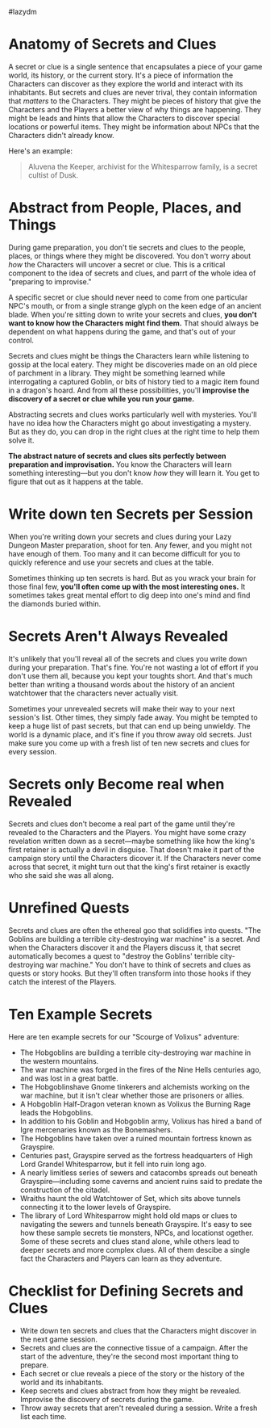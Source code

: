 #lazydm
# Anatomy of Secrets and Clues
A secret or clue is a single sentence that encapsulates a piece of your game world, its history, or the current story. It's a piece of information the Characters can discover as they explore the world and interact with its inhabitants. But secrets and clues are never trival, they contain information that *matters* to the Characters. They might be pieces of history that give the Characters and the Players a better view of why things are happening. They might be leads and hints that allow the Characters to discover special locations or powerful items. They might be information about NPCs that the Characters didn't already know.

Here's an example:

> Aluvena the Keeper, archivist for the Whitesparrow family, is a secret cultist of Dusk.

# Abstract from People, Places, and Things
During game preparation, you don't tie secrets and clues to the people, places, or things where they might be discovered. You don't worry about *how* the Characters will uncover a secret or clue. This is a critical component to the idea of secrets and clues, and parrt of the whole idea of "preparing to improvise."

A specific secret or clue should never need to come from one particular NPC's mouth, or from a single strange glyph on the keen edge of an ancient blade. When you're sitting down to write your secrets and clues, **you don't want to know how the Characters might find them.** That should always be dependent on what happens during the game, and that's out of your control.

Secrets and clues might be things the Characters learn while listening to gossip at the local eatery. They might be discoveries made on an old piece of parchment in a library. They might be something learned while interrogating a captured Goblin, or bits of history tied to a magic item found in a dragon's hoard. And from all these possibilities, you'll **improvise the discovery of a secret or clue while you run your game.**

Abstracting secrets and clues works particularly well with mysteries. You'll have no idea how the Characters might go about investigating a mystery. But as they do, you can drop in the right clues at the right time to help them solve it.

**The abstract nature of secrets and clues sits perfectly between preparation and improvisation.** You know the Characters will learn something interesting—but you don't know *how* they will learn it. You get to figure that out as it happens at the table.

# Write down ten Secrets per Session
When you're writing down your secrets and clues during your Lazy Dungeon Master preparation, shoot for ten. Any fewer, and you might not have enough of them. Too many and it can become difficult for you to quickly reference and use your secrets and clues at the table. 

Sometimes thinking up ten secrets is hard. But as you wrack your brain for those final few, **you'll often come up with the most interesting ones.** It sometimes takes great mental effort to dig deep into one's mind and find the diamonds buried within.

# Secrets Aren't Always Revealed
It's unlikely that you'll reveal all of the secrets and clues you write down during your preparation. That's fine. You're not wasting a lot of effort if you don't use them all, because you kept your toughts short. And that's much better than writing a thousand words about the history of an ancient watchtower that the characters never actually visit.

Sometimes your unrevealed secrets will make their way to your next session's list. Other times, they simply fade away. You might be tempted to keep a huge list of past secrets, but that can end up being unwieldy. The world is a dynamic place, and it's fine if you throw away old secrets. Just make sure you come up with a fresh list of ten new secrets and clues for every session.

# Secrets only Become real when Revealed
Secrets and clues don't become a real part of the game until they're revealed to the Characters and the Players. You might have some crazy revelation written down as a secret—maybe something like how the king's first retainer is actually a devil in disguise. That doesn't make it part of the campaign story until the Characters dicover it. If the Characters never come across that secret, it might turn out that the king's first retainer is exactly who she said she was all along.

# Unrefined Quests
Secrets and clues are often the ethereal goo that solidifies into quests. "The Goblins are building a terrible city-destroying war machine" is a secret. And when the Characters discover it and the Players discuss it, that secret automatically becomes a quest to "destroy the Goblins' terrible city-destroying war machine." You don't have to think of secrets and clues as quests or story hooks. But they'll often transform into those hooks if they catch the interest of the Players.

# Ten Example Secrets
Here are ten example secrets for our "Scourge of Volixus" adventure:
- The Hobgoblins are building a terrible city-destroying war machine in the western mountains.
- The war machine was forged in the fires of the Nine Hells centuries ago, and was lost in a great battle.
- The Hobgoblinshave Gnome tinkerers and alchemists working on the war machine, but it isn't clear whether those are prisoners or allies.
- A Hobgoblin Half-Dragon veteran known as Volixus the Burning Rage leads the Hobgoblins.
- In addition to his Goblin and Hobgoblin army, Volixus has hired a band of Igre mercenaries known as the Bonemashers.
- The Hobgoblins have taken over a ruined mountain fortress known as Grayspire.
- Centuries past, Grayspire served as the fortress headquarters of High Lord Grandel Whitesparrow, but it fell into ruin long ago.
- A nearly limitless series of sewers and catacombs spreads out beneath Grayspire—including some caverns and ancient ruins said to predate the construction of the citadel.
- Wraiths haunt the old Watchtower of Set, which sits above tunnels connecting it to the lower levels of Grayspire.
- The library of Lord Whitesparrow might hold old maps or clues to navigating the sewers and tunnels beneath Grayspire.
It's easy to see how these sample secrets tie monsters, NPCs, and locationst ogether. Some of these secrets and clues stand alone, while others lead to deeper secrets and more complex clues. All of them descibe a single fact the Characters and Players can learn as they adventure.

# Checklist for Defining Secrets and Clues
- Write down ten secrets and clues that the Characters might discover in the next game session.
- Secrets and clues are the connective tissue of a campaign. After the start of the adventure, they're the second most important thing to prepare.
- Each secret or clue reveals a piece of the story or the history of the world and its inhabitants. 
- Keep secrets and clues abstract from how they might be revealed. Improvise the discovery of secrets during the game.
- Throw away secrets that aren't revealed during a session. Write a fresh list each time.